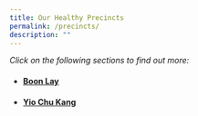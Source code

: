 ```yaml
---
title: Our Healthy Precincts
permalink: /precincts/
description: ""
---
```

*Click on the following sections to find out more:*
* #### **[Boon Lay](/boon-lay/intro/)** 
* #### **[Yio Chu Kang](/yio-chu-kang/intro/)**
